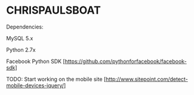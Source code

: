 CHRISPAULSBOAT
==============

Dependencies:

MySQL 5.x

Python 2.7x

Facebook Python SDK [https://github.com/pythonforfacebook/facebook-sdk]

TODO:
Start working on the mobile site [http://www.sitepoint.com/detect-mobile-devices-jquery/]
